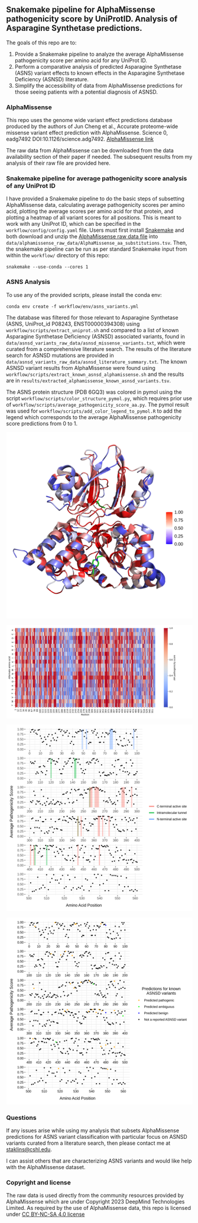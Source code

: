 ## Snakemake pipeline for AlphaMissense pathogenicity score by UniProtID. Analysis of Asparagine Synthetase predictions.

The goals of this repo are to:
1. Provide a Snakemake pipeline to analyze the average AlphaMissense pathogenicity score per amino acid for any UniProt ID.
2. Perform a comparative analysis of predicted Asparagine Synthetase (ASNS) variant effects to known effects in the Asparagine Synthetase Deficiency (ASNSD) literature.
3. Simplify the accessibility of data from AlphaMissense predictions for those seeing patients with a potential diagnosis of ASNSD.

### AlphaMissense

This repo uses the genome wide variant effect predictions database produced by the authors of Jun Cheng et al., Accurate proteome-wide missense variant effect prediction with AlphaMissense. Science 0, eadg7492 DOI:10.1126/science.adg7492. [AlphaMissense link](https://www.science.org/doi/10.1126/science.adg7492)

The raw data from AlphaMissense can be downloaded from the data availability section of their paper if needed. The subsequent results from my analysis of their raw file are provided here.

### Snakemake pipeline for average pathogenicity score analysis of any UniProt ID

I have provided a Snakemake pipeline to do the basic steps of subsetting AlphaMissense data, calculating average pathogenicity scores per amino acid, plotting the average scores per amino acid for that protein, and plotting a heatmap of all variant scores for all positions. This is meant to work with any UniProt ID, which can be specified in the `workflow/config/config.yaml` file. Users must first install [Snakemake](https://snakemake.readthedocs.io/en/stable/getting_started/installation.html) and both download and unzip the [AlphaMissense raw data file](https://console.cloud.google.com/storage/browser/dm_alphamissense;tab=objects?prefix=&forceOnObjectsSortingFiltering=false) into `data/alphamissense_raw_data/AlphaMissense_aa_substitutions.tsv`. Then, the snakemake pipeline can be run as per standard Snakemake input from within the `workflow/` directory of this repo:
```
snakemake --use-conda --cores 1
```

### ASNS Analysis

To use any of the provided scripts, please install the conda env:
```
conda env create -f workflow/env/asns_variants.yml
```

The database was filtered for those relevant to Asparagine Synthetase (ASNS, UniProt_id P08243, ENST00000394308) using `workflow/scripts/extract_uniprot.sh` and compared to a list of known Asparagine Synthetase Deficiency (ASNSD) associated variants, found in `data/asnsd_variants_raw_data/asnsd_missense_variants.txt`, which were curated from a comprehensive literature search. The results of the literature search for ASNSD mutations are provided in `data/asnsd_variants_raw_data/asnsd_literature_summary.txt`. The known ASNSD variant results from AlphaMissense were found using `workflow/scripts/extract_known_asnsd_alphamissense.sh` and the results are in `results/extracted_alphamissense_known_asnsd_variants.tsv`.

The ASNS protein structure (PDB 6GQ3) was colored in pymol using the script `workflow/scripts/color_structure_pymol.py`, which requires prior use of `workflow/scripts/average_pathogenicity_score_aa.py`. The pymol result was used for `workflow/scripts/add_color_legend_to_pymol.R` to add the legend which corresponds to the average AlphaMissense pathogenicity score predictions from 0 to 1.

![Alt text](/results/color_asns_structure/pathogenic_colored_asns_legend.png?raw=true "ASNS protein structure with amino acids colored by the average AlphaMissense pathogenicity score")

![Alt text](/results/P08243_plot_aminoacid_heatmap.png?raw=true "Heatmap of pathogenicity scores for all ASNS variants")

![Alt text](/results/plot_aminoacid_pathogenicity_score_highlight_structure.png?raw=true "Average AlphaMissense pathogenicity score by amino acid position and colored for known critical residues")

![Alt text](/results/plot_aminoacid_pathogenicity_score_with_asnsd.png?raw=true "Average AlphaMissense pathogenicity score by amino acid position and colored for the prediction at those amino acids with a reported ASNSD variant in the literature")

### Questions

If any issues arise while using my analysis that subsets AlphaMissense predictions for ASNS variant classification with particular focus on ASNSD variants curated from a literature search, then please contact me at staklins@cshl.edu. 

I can assist others that are characterizing ASNS variants and would like help with the AlphaMissense dataset.

### Copyright and license

The raw data is used directly from the community resources provided by AlphaMissense which are under Copyright 2023 DeepMind Technologies Limited.
As required by the use of AlphaMissense data, this repo is licensed under [CC BY-NC-SA 4.0 license](https://creativecommons.org/licenses/by-nc-sa/4.0/)
